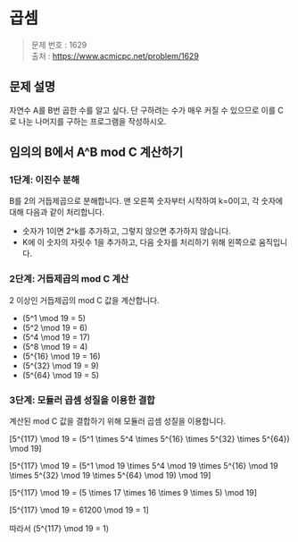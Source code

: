 # 곱셈

> 문제 번호 : 1629  
> 출처 : https://www.acmicpc.net/problem/1629

## 문제 설명

<p>자연수 A를 B번 곱한 수를 알고 싶다. 단 구하려는 수가 매우 커질 수 있으므로 이를 C로 나눈 나머지를 구하는 프로그램을 작성하시오.</p>

## 임의의 B에서 A^B mod C 계산하기

### 1단계: 이진수 분해

B를 2의 거듭제곱으로 분해합니다. 맨 오른쪽 숫자부터 시작하여 k=0이고, 각 숫자에 대해 다음과 같이 처리합니다.

- 숫자가 1이면 2^k를 추가하고, 그렇지 않으면 추가하지 않습니다.
- K에 이 숫자의 자릿수 1을 추가하고, 다음 숫자를 처리하기 위해 왼쪽으로 움직입니다.

### 2단계: 거듭제곱의 mod C 계산

2 이상인 거듭제곱의 mod C 값을 계산합니다.

- \(5^1 \mod 19 = 5\)
- \(5^2 \mod 19 = 6\)
- \(5^4 \mod 19 = 17\)
- \(5^8 \mod 19 = 4\)
- \(5^{16} \mod 19 = 16\)
- \(5^{32} \mod 19 = 9\)
- \(5^{64} \mod 19 = 5\)

### 3단계: 모듈러 곱셈 성질을 이용한 결합

계산된 mod C 값을 결합하기 위해 모듈러 곱셈 성질을 이용합니다.

\[5^{117} \mod 19 = (5^1 \times 5^4 \times 5^{16} \times 5^{32} \times 5^{64}) \mod 19\]

\[5^{117} \mod 19 = (5^1 \mod 19 \times 5^4 \mod 19 \times 5^{16} \mod 19 \times 5^{32} \mod 19
\times 5^{64} \mod 19) \mod 19\]

\[5^{117} \mod 19 = (5 \times 17 \times 16 \times 9 \times 5) \mod 19\]

\[5^{117} \mod 19 = 61200 \mod 19 = 1\]

따라서 \(5^{117} \mod 19 = 1\)


